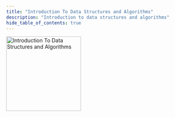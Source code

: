 ```yaml
---
title: "Introduction To Data Structures and Algorithms"
description: "Introduction to data structures and algorithms"
hide_table_of_contents: true
---
```


<img src="/dsa/00/dsa-header-1.png" alt="Introduction To Data Structures and Algorithms" height="200px"/>
